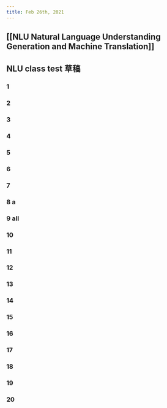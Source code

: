 ```yaml
---
title: Feb 26th, 2021
---
```


## [[NLU Natural Language Understanding Generation and Machine Translation]]
## NLU class test 草稿
### 1
### 2
### 3
### 4
### 5
### 6
### 7
### 8 a
### 9 all
### 10
### 11
### 12
### 13
### 14
### 15
### 16
### 17
### 18
### 19
### 20
